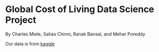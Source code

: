 # Global Cost of Living Data Science Project

By Charles Miele, Sahas Chinni, Ranak Bansal, and Mehar Poreddy

Our data is from [kaggle](https://www.kaggle.com/datasets/mvieira101/global-cost-of-living/code)
